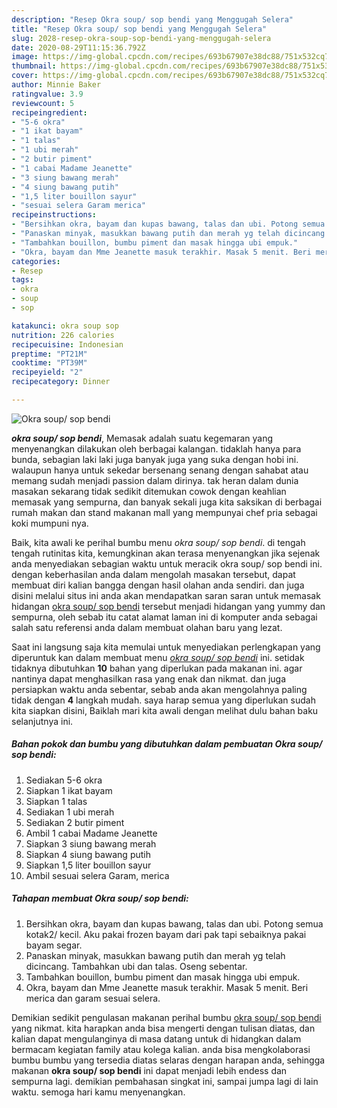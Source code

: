 ```yaml
---
description: "Resep Okra soup/ sop bendi yang Menggugah Selera"
title: "Resep Okra soup/ sop bendi yang Menggugah Selera"
slug: 2028-resep-okra-soup-sop-bendi-yang-menggugah-selera
date: 2020-08-29T11:15:36.792Z
image: https://img-global.cpcdn.com/recipes/693b67907e38dc88/751x532cq70/okra-soup-sop-bendi-foto-resep-utama.jpg
thumbnail: https://img-global.cpcdn.com/recipes/693b67907e38dc88/751x532cq70/okra-soup-sop-bendi-foto-resep-utama.jpg
cover: https://img-global.cpcdn.com/recipes/693b67907e38dc88/751x532cq70/okra-soup-sop-bendi-foto-resep-utama.jpg
author: Minnie Baker
ratingvalue: 3.9
reviewcount: 5
recipeingredient:
- "5-6 okra"
- "1 ikat bayam"
- "1 talas"
- "1 ubi merah"
- "2 butir piment"
- "1 cabai Madame Jeanette"
- "3 siung bawang merah"
- "4 siung bawang putih"
- "1,5 liter bouillon sayur"
- "sesuai selera Garam merica"
recipeinstructions:
- "Bersihkan okra, bayam dan kupas bawang, talas dan ubi. Potong semua kotak2/ kecil. Aku pakai frozen bayam dari pak tapi sebaiknya pakai bayam segar."
- "Panaskan minyak, masukkan bawang putih dan merah yg telah dicincang. Tambahkan ubi dan talas. Oseng sebentar."
- "Tambahkan bouillon, bumbu piment dan masak hingga ubi empuk."
- "Okra, bayam dan Mme Jeanette masuk terakhir. Masak 5 menit. Beri merica dan garam sesuai selera."
categories:
- Resep
tags:
- okra
- soup
- sop

katakunci: okra soup sop 
nutrition: 226 calories
recipecuisine: Indonesian
preptime: "PT21M"
cooktime: "PT39M"
recipeyield: "2"
recipecategory: Dinner

---
```



![Okra soup/ sop bendi](https://img-global.cpcdn.com/recipes/693b67907e38dc88/751x532cq70/okra-soup-sop-bendi-foto-resep-utama.jpg)

<b><i>okra soup/ sop bendi</i></b>, Memasak adalah suatu kegemaran yang menyenangkan dilakukan oleh berbagai kalangan. tidaklah hanya para bunda, sebagian laki laki juga banyak juga yang suka dengan hobi ini. walaupun hanya untuk sekedar bersenang senang dengan sahabat atau memang sudah menjadi passion dalam dirinya. tak heran dalam dunia masakan sekarang tidak sedikit ditemukan cowok dengan keahlian memasak yang sempurna, dan banyak sekali juga kita saksikan di berbagai rumah makan dan stand makanan mall yang mempunyai chef pria sebagai koki mumpuni nya.



Baik, kita awali ke perihal bumbu menu <i>okra soup/ sop bendi</i>. di tengah tengah rutinitas kita, kemungkinan akan terasa menyenangkan jika sejenak anda menyediakan sebagian waktu untuk meracik okra soup/ sop bendi ini. dengan keberhasilan anda dalam mengolah masakan tersebut, dapat membuat diri kalian bangga dengan hasil olahan anda sendiri. dan juga disini melalui situs ini anda akan mendapatkan saran saran untuk memasak hidangan <u>okra soup/ sop bendi</u> tersebut menjadi hidangan yang yummy dan sempurna, oleh sebab itu catat alamat laman ini di komputer anda sebagai salah satu referensi anda dalam membuat olahan baru yang lezat.


Saat ini langsung saja kita memulai untuk menyediakan perlengkapan yang diperuntuk kan dalam membuat menu <u><i>okra soup/ sop bendi</i></u> ini. setidak tidaknya dibutuhkan <b>10</b> bahan yang diperlukan pada makanan ini. agar nantinya dapat menghasilkan rasa yang enak dan nikmat. dan juga persiapkan waktu anda sebentar, sebab anda akan mengolahnya paling tidak dengan <b>4</b> langkah mudah. saya harap semua yang diperlukan sudah kita siapkan disini, Baiklah mari kita awali dengan melihat dulu bahan baku selanjutnya ini.

<!--inarticleads1-->

##### Bahan pokok dan bumbu yang dibutuhkan dalam pembuatan Okra soup/ sop bendi:

1. Sediakan 5-6 okra
1. Siapkan 1 ikat bayam
1. Siapkan 1 talas
1. Sediakan 1 ubi merah
1. Sediakan 2 butir piment
1. Ambil 1 cabai Madame Jeanette
1. Siapkan 3 siung bawang merah
1. Siapkan 4 siung bawang putih
1. Siapkan 1,5 liter bouillon sayur
1. Ambil sesuai selera Garam, merica




<!--inarticleads2-->

##### Tahapan membuat Okra soup/ sop bendi:

1. Bersihkan okra, bayam dan kupas bawang, talas dan ubi. Potong semua kotak2/ kecil. Aku pakai frozen bayam dari pak tapi sebaiknya pakai bayam segar.
1. Panaskan minyak, masukkan bawang putih dan merah yg telah dicincang. Tambahkan ubi dan talas. Oseng sebentar.
1. Tambahkan bouillon, bumbu piment dan masak hingga ubi empuk.
1. Okra, bayam dan Mme Jeanette masuk terakhir. Masak 5 menit. Beri merica dan garam sesuai selera.




Demikian sedikit pengulasan makanan perihal bumbu <u>okra soup/ sop bendi</u> yang nikmat. kita harapkan anda bisa mengerti dengan tulisan diatas, dan kalian dapat mengulanginya di masa datang untuk di hidangkan dalam bermacam kegiatan family atau kolega kalian. anda bisa mengkolaborasi bumbu bumbu yang tersedia diatas selaras dengan harapan anda, sehingga makanan <b>okra soup/ sop bendi</b> ini dapat menjadi lebih endess dan sempurna lagi. demikian pembahasan singkat ini, sampai jumpa lagi di lain waktu. semoga hari kamu menyenangkan.
